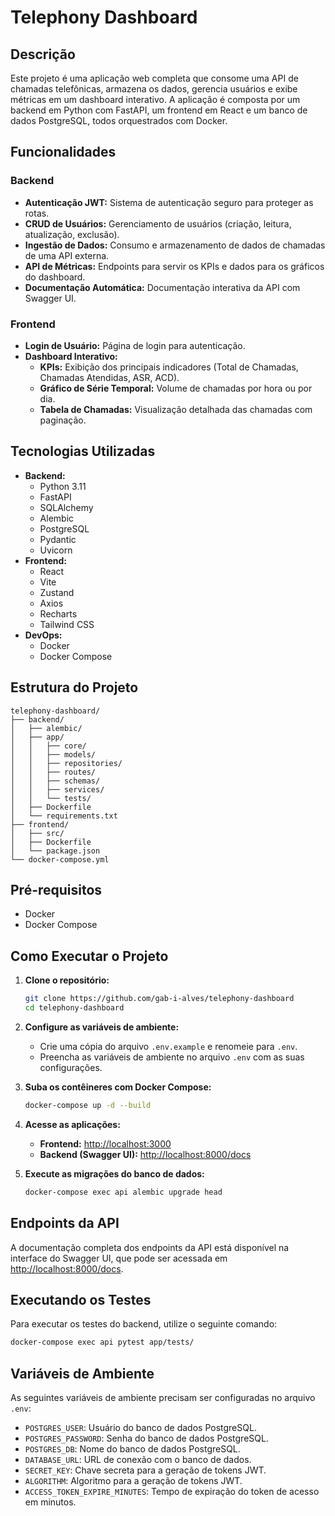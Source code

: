 # Telephony Dashboard

## Descrição

Este projeto é uma aplicação web completa que consome uma API de chamadas telefônicas, armazena os dados, gerencia usuários e exibe métricas em um dashboard interativo. A aplicação é composta por um backend em Python com FastAPI, um frontend em React e um banco de dados PostgreSQL, todos orquestrados com Docker.

## Funcionalidades

### Backend

- **Autenticação JWT:** Sistema de autenticação seguro para proteger as rotas.
- **CRUD de Usuários:** Gerenciamento de usuários (criação, leitura, atualização, exclusão).
- **Ingestão de Dados:** Consumo e armazenamento de dados de chamadas de uma API externa.
- **API de Métricas:** Endpoints para servir os KPIs e dados para os gráficos do dashboard.
- **Documentação Automática:** Documentação interativa da API com Swagger UI.

### Frontend

- **Login de Usuário:** Página de login para autenticação.
- **Dashboard Interativo:**
  - **KPIs:** Exibição dos principais indicadores (Total de Chamadas, Chamadas Atendidas, ASR, ACD).
  - **Gráfico de Série Temporal:** Volume de chamadas por hora ou por dia.
  - **Tabela de Chamadas:** Visualização detalhada das chamadas com paginação.

## Tecnologias Utilizadas

- **Backend:**
  - Python 3.11
  - FastAPI
  - SQLAlchemy
  - Alembic
  - PostgreSQL
  - Pydantic
  - Uvicorn
- **Frontend:**
  - React
  - Vite
  - Zustand
  - Axios
  - Recharts
  - Tailwind CSS
- **DevOps:**
  - Docker
  - Docker Compose

## Estrutura do Projeto

```
telephony-dashboard/
├── backend/
│   ├── alembic/
│   ├── app/
│   │   ├── core/
│   │   ├── models/
│   │   ├── repositories/
│   │   ├── routes/
│   │   ├── schemas/
│   │   ├── services/
│   │   └── tests/
│   ├── Dockerfile
│   └── requirements.txt
├── frontend/
│   ├── src/
│   ├── Dockerfile
│   └── package.json
└── docker-compose.yml
```

## Pré-requisitos

- Docker
- Docker Compose

## Como Executar o Projeto

1.  **Clone o repositório:**

    ```bash
    git clone https://github.com/gab-i-alves/telephony-dashboard
    cd telephony-dashboard
    ```

2.  **Configure as variáveis de ambiente:**

    - Crie uma cópia do arquivo `.env.example` e renomeie para `.env`.
    - Preencha as variáveis de ambiente no arquivo `.env` com as suas configurações.

3.  **Suba os contêineres com Docker Compose:**

    ```bash
    docker-compose up -d --build
    ```

4.  **Acesse as aplicações:**

    - **Frontend:** [http://localhost:3000](http://localhost:3000)
    - **Backend (Swagger UI):** [http://localhost:8000/docs](http://localhost:8000/docs)

5.  **Execute as migrações do banco de dados:**

    ```bash
    docker-compose exec api alembic upgrade head
    ```

## Endpoints da API

A documentação completa dos endpoints da API está disponível na interface do Swagger UI, que pode ser acessada em [http://localhost:8000/docs](http://localhost:8000/docs).

## Executando os Testes

Para executar os testes do backend, utilize o seguinte comando:

```bash
docker-compose exec api pytest app/tests/
```

## Variáveis de Ambiente

As seguintes variáveis de ambiente precisam ser configuradas no arquivo `.env`:

- `POSTGRES_USER`: Usuário do banco de dados PostgreSQL.
- `POSTGRES_PASSWORD`: Senha do banco de dados PostgreSQL.
- `POSTGRES_DB`: Nome do banco de dados PostgreSQL.
- `DATABASE_URL`: URL de conexão com o banco de dados.
- `SECRET_KEY`: Chave secreta para a geração de tokens JWT.
- `ALGORITHM`: Algoritmo para a geração de tokens JWT.
- `ACCESS_TOKEN_EXPIRE_MINUTES`: Tempo de expiração do token de acesso em minutos.
